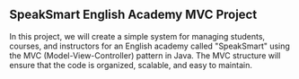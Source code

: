 ## SpeakSmart English Academy MVC Project
In this project, we will create a simple system for managing students, courses, and instructors for an English academy called "SpeakSmart" using the MVC (Model-View-Controller) pattern in Java. The MVC structure will ensure that the code is organized, scalable, and easy to maintain.

